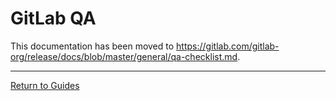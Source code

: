 # GitLab QA

This documentation has been moved to <https://gitlab.com/gitlab-org/release/docs/blob/master/general/qa-checklist.md>.

---

[Return to Guides](../README.md#guides)
